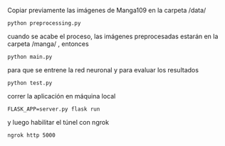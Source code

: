 Copiar previamente las imágenes de Manga109 en la carpeta /data/

```
python preprocessing.py
```

cuando se acabe el proceso, las imágenes preprocesadas estarán en la carpeta /manga/ , entonces

```
python main.py
```

para que se entrene la red neuronal y para evaluar los resultados

```
python test.py
````

correr la aplicación en máquina local

```
FLASK_APP=server.py flask run
```

y luego habilitar el túnel con ngrok


```
ngrok http 5000
```
